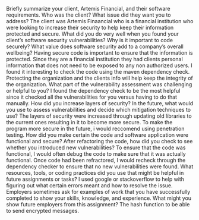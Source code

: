 Briefly summarize your client, Artemis Financial, and their software requirements. Who was the client? What issue did they want you to address?
The client was Artemis Finaancial who is a financial institution who were looking to increase their security to help keep their information protected and secure. 
What did you do very well when you found your client’s software security vulnerabilities? Why is it important to code securely? What value does software security add to a company’s overall wellbeing?
Having secure code is important to ensure that the information is protected. Since they are a financial institution they had clients personal information that does not need to be exposed to any non authorized users. I found it interesting to check the code using the maven dependency check. Protecting the organization and the clients info will help keep the integrity of the organization.
What part of the vulnerability assessment was challenging or helpful to you?
I found the dependency check to be the most helpful since it checked all the vulnerabilities for you versus having to do that manually.
How did you increase layers of security? In the future, what would you use to assess vulnerabilities and decide which mitigation techniques to use?
The layers of security were increased through updating old libraries to the current ones resulting in it to become more secure. To make the program more secure in the future, i would reccomend using penetration testing.
How did you make certain the code and software application were functional and secure? After refactoring the code, how did you check to see whether you introduced new vulnerabilities?
To ensure that the code was functional, I would often debug the code to make sure that it was actually functional. Once code had been refractored, I would recheck through the dependency checker to ensure that no new vulnerabilities were found.
What resources, tools, or coding practices did you use that might be helpful in future assignments or tasks?
I used google or stackoverflow to help with figuring out what certain errors meant and how to resolve the issue. 
Employers sometimes ask for examples of work that you have successfully completed to show your skills, knowledge, and experience. What might you show future employers from this assignment?
The hash function to be able to send encrypted messages. 
